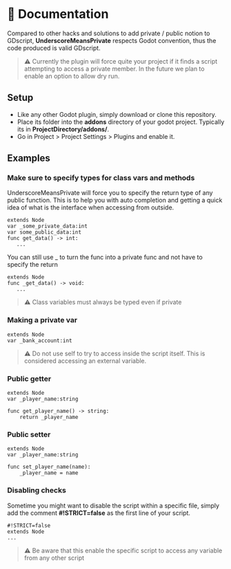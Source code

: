 # 📄 Documentation

Compared to other hacks and solutions to add private / public notion to GDscript, **UnderscoreMeansPrivate** respects Godot convention, thus the code produced is valid GDscript. 

> ⚠️ Currently the plugin will force quite your project if it finds a script attempting to access a private member. In the future we plan to enable an option to allow dry run.

## Setup

* Like any other Godot plugin, simply download or clone this repository.
* Place its folder into the **addons** directory of your godot project. Typically its in **ProjectDirectory/addons/**.
* Go in Project > Project Settings > Plugins and enable it.

## Examples

### Make sure to specify types for class vars and methods

UnderscoreMeansPrivate will force you to specify the return type of any public function. This is to help you with auto completion and getting a quick idea of what is the interface when accessing from outside.

    extends Node
    var _some_private_data:int
    var some_public_data:int
    func get_data() -> int:
       ...
You can still use _ to turn the func into a private func and not have to specify the return

    extends Node
    func _get_data() -> void:
       ...
> ⚠️ Class variables must always be typed even if private

### Making a private var
    extends Node
    var _bank_account:int

> ⚠️ Do not use self to try to access inside the script itself. This is considered accessing an external variable.

### Public getter
    extends Node
    var _player_name:string

    func get_player_name() -> string:
        return _player_name

### Public setter
    extends Node
    var _player_name:string

    func set_player_name(name):
        _player_name = name

### Disabling checks
Sometime you might want to disable the script within a specific file, simply add the comment **#!STRICT=false** as the first line of your script.

    #!STRICT=false
    extends Node
    ...

> ⚠️ Be aware that this enable the specific script to access any variable from any other script
